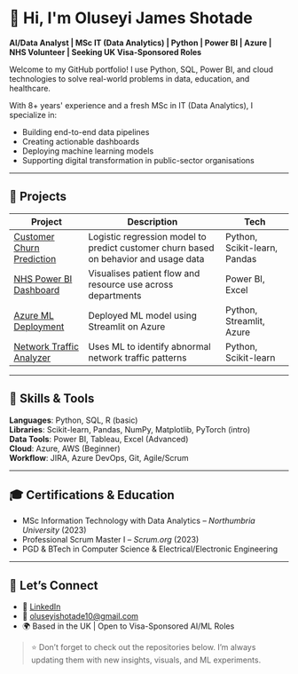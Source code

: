 # 👋 Hi, I'm Oluseyi James Shotade

**AI/Data Analyst | MSc IT (Data Analytics) | Python | Power BI | Azure | NHS Volunteer | Seeking UK Visa-Sponsored Roles**

Welcome to my GitHub portfolio! I use Python, SQL, Power BI, and cloud technologies to solve real-world problems in data, education, and healthcare.

With 8+ years' experience and a fresh MSc in IT (Data Analytics), I specialize in:
- Building end-to-end data pipelines
- Creating actionable dashboards
- Deploying machine learning models
- Supporting digital transformation in public-sector organisations

---

## 🚀 Projects

| Project | Description | Tech |
|--------|-------------|------|
| [Customer Churn Prediction](https://github.com/Seyishotech/Predictive-ML-Model-CustomerChurn) | Logistic regression model to predict customer churn based on behavior and usage data | Python, Scikit-learn, Pandas |
| [NHS Power BI Dashboard](https://github.com/Seyishotech/NHS-Dashboard-PowerBI) | Visualises patient flow and resource use across departments | Power BI, Excel |
| [Azure ML Deployment](https://github.com/Seyishotech/Cloud-Deployment-Azure-ML) | Deployed ML model using Streamlit on Azure | Python, Streamlit, Azure |
| [Network Traffic Analyzer](https://github.com/Seyishotech/Network-Traffic-Analyzer-ML) | Uses ML to identify abnormal network traffic patterns | Python, Scikit-learn |

---

## 🧰 Skills & Tools

**Languages**: Python, SQL, R (basic)  
**Libraries**: Scikit-learn, Pandas, NumPy, Matplotlib, PyTorch (intro)  
**Data Tools**: Power BI, Tableau, Excel (Advanced)  
**Cloud**: Azure, AWS (Beginner)  
**Workflow**: JIRA, Azure DevOps, Git, Agile/Scrum

---

## 🎓 Certifications & Education

- MSc Information Technology with Data Analytics – *Northumbria University* (2023)  
- Professional Scrum Master I – *Scrum.org* (2023)  
- PGD & BTech in Computer Science & Electrical/Electronic Engineering

---

## 🤝 Let’s Connect

- 🔗 [LinkedIn](https://www.linkedin.com/in/oluseyi-shotade/)
- 📧 oluseyishotade10@gmail.com  
- 🌍 Based in the UK | Open to Visa-Sponsored AI/ML Roles

> ⭐ Don’t forget to check out the repositories below. I’m always updating them with new insights, visuals, and ML experiments.

